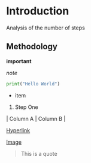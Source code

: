 # Introduction
Analysis of the number of steps

## Methodology
**important**

*note*

```python
print("Hello World")
```

- item

1. Step One

| Column A  | Column B |

[Hyperlink](https://example.com)

[Image](https://example.com/image.jpg)
> This is a quote
